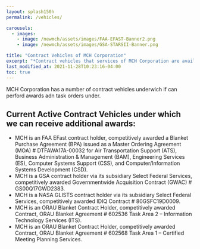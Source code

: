 ```yaml
---
layout: splash150h
permalink: /vehicles/

carousels:
  - images: 
    - image: /newmch/assets/images/FAA-EFAST-Banner2.png
    - image: /newmch/assets/images/GSA-STARSII-Banner.png   

title: "Contract Vehicles of MCH Corporation"
excerpt: "*Contract vehicles that services of MCH Corporation are available through."
last_modified_at: 2021-11-28T10:23:16-04:00
toc: true
---
```


MCH Corporation has a number of contract vehicles underwich if can perford awards adn task orders under.

## Current Active Contract Vehicles under which we can receive additional awards:

- MCH is an FAA EFast contract holder, competitively awarded a Blanket Purchase Agreement (BPA) issued as a Master Ordering Agreement (MOA) # DTFAWA17A-00032 for Air Transportation Support (ATS), Business Administration & Management (BAM), Engineering Services (ES), Computer Systems Support (CSS), and Computer/Information Systems Development (CSD).
- MCH is a GSA contract holder via its subsidiary Select Federal Services, competitively awarded Governmentwide Acquisition Contract (GWAC) # GS00Q17GWD2383.
- MCH is a NASA GLISTS contract holder via its subsidiary Select Federal Services, competitively awarded IDIQ Contract # 80GSFC19D0009.
- MCH is an ORAU Blanket Contract Holder, competitively awarded Contract, ORAU Blanket Agreement # 602536 Task Area 2 – Information Technology Services (ITS).
- MCH is an ORAU Blanket Contract Holder, competitively awarded Contract, ORAU Blanket Agreement # 602568 Task Area 1 – Certified Meeting Planning Services.
